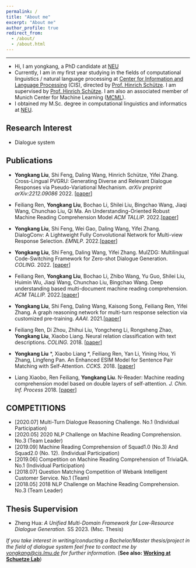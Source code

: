 ```yaml
---
permalink: /
title: "About me"
excerpt: "About me"
author_profile: true
redirect_from: 
  - /about/
  - /about.html
---
```


** **

* Hi, I am yongkang, a PhD candidate at [NEU](http://english.neu.edu.cn/)  
* Currently, I am in my first year studying in the fields of computational linguistics / natural language processing at [Center for Information and Language Processing](https://www.cis.lmu.de/) (CIS), directed by [Prof. Hinrich Schütze](https://schuetze.cis.lmu.de/about/). I am supervised by [Prof. Hinrich Schütze](https://schuetze.cis.lmu.de/about/). I am also an associated member of Munich Center for Machine Learning ([MCML](https://mcml.ai/)).
* I obtained my M.Sc. degree in computational linguistics and informatics at 
[NEU](http://english.neu.edu.cn/).





## Research Interest
  * Dialogue system

## Publications
  * **Yongkang Liu**, Shi Feng, Daling Wang, Hinrich Schütze, Yifei Zhang. Cross-Lingual PVGRU: Generating Diverse and Relevant Dialogue Responses via Pseudo-Variational Mechanism. *arXiv preprint arXiv:2212.09086* 2022. [[paper](https://arxiv.org/abs/2212.09086)]

 * Feiliang Ren, **Yongkang Liu**, Bochao Li, Shilei Liu, Bingchao Wang, Jiaqi Wang, Chunchao Liu, Qi Ma. An Understanding-Oriented Robust Machine Reading Comprehension Model *ACM TALLIP.* 2022.[[paper](https://arxiv.org/abs/2207.00187)]  

 * **Yongkang Liu**, Shi Feng, Wei Gao, Daling Wang, Yifei Zhang. DialogConv: A Lightweight Fully Convolutional Network for Multi-view Response Selection. *EMNLP.* 2022.[[paper](https://arxiv.org/abs/2210.13845)]  

 * **Yongkang Liu**, Shi Feng, Daling Wang, Yifei Zhang. MulZDG: Multilingual Code-Switching Framework for Zero-shot Dialogue Generation. *COLING.* 2022. [[paper](https://arxiv.org/abs/2208.08629)]  

 * Feiliang Ren, **Yongkang Liu**, Bochao Li, Zhibo Wang, Yu Guo, Shilei Liu, Huimin Wu, Jiaqi Wang, Chunchao Liu, Bingchao Wang. Deep understanding based multi-document machine reading comprehension. *ACM TALLIP.* 2022.[[paper](https://arxiv.org/abs/2204.03494)]   

 * **Yongkang Liu**, Shi Feng, Daling Wang, Kaisong Song, Feiliang Ren, Yifei Zhang. A graph reasoning network for multi-turn response selection via customized pre-training. *AAAI.* 2021.[[paper](https://arxiv.org/abs/2012.11099)]   

 * Feiliang Ren, Di Zhou, Zhihui Liu, Yongcheng Li, Rongsheng Zhao, **Yongkang Liu**, Xiaobo Liang. Neural relation classification with text descriptions. *COLING.* 2018. [[paper](https://aclanthology.org/C18-1100/)]  

 * **Yongkang Liu** \*, Xiaobo Liang \*, Feiliang Ren, Yan Li, Yining Hou, Yi Zhang, Lingfeng Pan. An Enhanced ESIM Model for Sentence Pair Matching with Self-Attention. *CCKS.* 2018.  [[paper](https://web.archive.org/web/20220305111938id_/http://ceur-ws.org/Vol-2242/paper09.pdf)]  

 * Liang Xiaobo, Ren Feiliang, **Yongkang Liu**. N-Reader: Machine reading comprehension model based on double layers of self-attention. *J. Chin. Inf. Process* 2018. [[paper](https://scholar.google.com/scholar?cluster=10835501148854086357&hl=en&oi=scholarr)]  

   

## COMPETITIONS
  * [2020.07] Multi-Turn Dialogue Reasoning Challenge. No.1 (Individual Participation)  
  * [2020.05] 2020 NLP Challenge on Machine Reading Comprehension. No.3 (Team Leader)  
  * [2019.09] Machine Reading Comprehension of Squad1.0 (No.3) And Squad2.0 (No. 12). (Individual Participation)  
  * [2019.06]  Competition on Machine Reading Comprehension of TriviaQA. No.1 (Individual Participation)  
  * [2018.07] Question Matching Competition of Webank Intelligent Customer Service. No.1 (Team)  
  * [2018.05] 2018 NLP Challenge on Machine Reading Comprehension. No.3 (Team Leader)  
  
  
## Thesis Supervision  

  * Zheng Hua: *A Unified Multi-Domain Framework for Low-Resource Dialogue Generation.* SS 2023. (Msc. Thesis)  



*If you take interest in writing/conducting a Bachelor/Master thesis/project in the field of dialogue system feel free to contact me by [yongkang@cis.lmu.de](yongkang@cis.lmu.de) for further information.* (**See also: [Working at Schuetze Lab](https://schuetze.cis.lmu.de/vacancies/)**)





